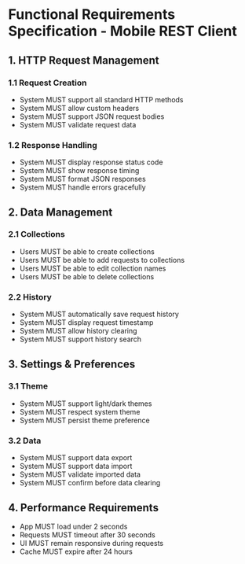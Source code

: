 # Functional Requirements Specification - Mobile REST Client

## 1. HTTP Request Management

### 1.1 Request Creation
- System MUST support all standard HTTP methods
- System MUST allow custom headers
- System MUST support JSON request bodies
- System MUST validate request data

### 1.2 Response Handling
- System MUST display response status code
- System MUST show response timing
- System MUST format JSON responses
- System MUST handle errors gracefully

## 2. Data Management

### 2.1 Collections
- Users MUST be able to create collections
- Users MUST be able to add requests to collections
- Users MUST be able to edit collection names
- Users MUST be able to delete collections

### 2.2 History
- System MUST automatically save request history
- System MUST display request timestamp
- System MUST allow history clearing
- System MUST support history search

## 3. Settings & Preferences

### 3.1 Theme
- System MUST support light/dark themes
- System MUST respect system theme
- System MUST persist theme preference

### 3.2 Data
- System MUST support data export
- System MUST support data import
- System MUST validate imported data
- System MUST confirm before data clearing

## 4. Performance Requirements
- App MUST load under 2 seconds
- Requests MUST timeout after 30 seconds
- UI MUST remain responsive during requests
- Cache MUST expire after 24 hours
